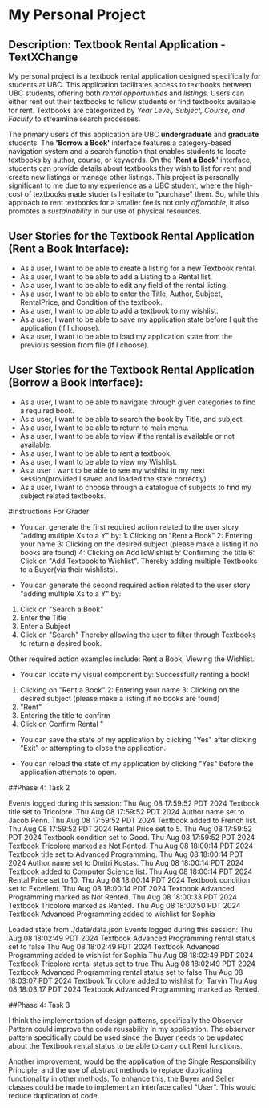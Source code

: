 # My Personal Project

## Description: Textbook Rental Application - TextXChange

My personal project is a textbook rental application designed specifically for students at UBC. This application facilitates access to textbooks between UBC students, offering both *rental opportunities* and *listings*. Users can either rent out their textbooks to fellow students or find textbooks available for rent. Textbooks are categorized by *Year Level, Subject, Course, and Faculty* to streamline search processes.

The primary users of this application are UBC **undergraduate** and **graduate** students. The **'Borrow a Book'** interface features a category-based navigation system and a search function that enables students to locate textbooks by author, course, or keywords. On the **'Rent a Book'** interface, students can provide details about textbooks they wish to list for rent and create new listings or manage other listings. This project is personally significant to me due to my experience as a UBC student, where the high-cost of textbooks made students hesitate to "purchase" them. So, while this approach to rent textbooks for a smaller fee is not only *affordable*, it also promotes a *sustainability* in our use of physical resources. 

## User Stories for the Textbook Rental Application (Rent a Book Interface):
- As a user, I want to be able to create a listing for a new Textbook rental. 
- As a user, I want to be able to add a Listing to a Rental list.
- As a user, I want to be able to edit any field of the rental listing.
- As a user, I want to be able to enter the Title, Author, Subject, RentalPrice, and Condition of the textbook. 
- As a user, I want to be able to add a textbook to my wishlist.
- As a user, I want to be able to save my application state before I quit the application (if I choose). 
- As a user, I want to be able to load my application state from the previous session from file (if I choose).



## User Stories for the Textbook Rental Application (Borrow a Book Interface):
- As a user, I want to be able to navigate through given categories to find a required book.
- As a user, I want to be able to search the book by Title, and subject. 
- As a user, I want to be able to return to main menu. 
- As a user, I want to be able to view if the rental is available or not available. 
- As a user, I want to be able to rent a textbook. 
- As a user, I want to be able to view my Wishlist.
- As a user I want to be able to see my wishlist in my next session(provided I saved and loaded the state correctly)
- As a user, I want to choose through a catalogue of subjects to find my subject related textbooks. 

#Instructions For Grader

- You can generate the first required action related to the user story "adding multiple Xs to a Y" by:
1: Clicking on "Rent a Book"
2: Entering your name
3: Clicking on the desired subject (please make a listing if no books are found)
4: Clicking on AddToWishlist
5: Confirming the title 
6: Click on "Add Textbook to Wishlist".
Thereby adding multiple Textbooks to a Buyer(via their wishlists).

- You can generate the second required action related to the user story "adding multiple Xs to a Y" by:
1. Click on "Search a Book"
2. Enter the Title
3. Enter a Subject
4. Click on "Search"
Thereby allowing the user to filter through Textbooks to return a desired book. 

Other required action examples include: Rent a Book, Viewing the Wishlist.


- You can locate my visual component by:
Successfully renting a book!
1. Clicking on "Rent a Book"
2: Entering your name
3: Clicking on the desired subject (please make a listing if no books are found)
4. "Rent"
5. Entering the title to confirm
6. Click on Confirm Rental
"
- You can save the state of my application by clicking "Yes" after clicking "Exit" or attempting to close the application.

- You can reload the state of my application by clicking "Yes" before the application attempts to open. 

##Phase 4: Task 2

Events logged during this session:
Thu Aug 08 17:59:52 PDT 2024
Textbook title set to Tricolore.
Thu Aug 08 17:59:52 PDT 2024
Author name set to Jacob Penn.
Thu Aug 08 17:59:52 PDT 2024
Textbook added to French list.
Thu Aug 08 17:59:52 PDT 2024
Rental Price set to 5.
Thu Aug 08 17:59:52 PDT 2024
Textbook condition set to Good.
Thu Aug 08 17:59:52 PDT 2024
Textbook Tricolore marked as Not Rented.
Thu Aug 08 18:00:14 PDT 2024
Textbook title set to Advanced Programming.
Thu Aug 08 18:00:14 PDT 2024
Author name set to Dmitri Kostas.
Thu Aug 08 18:00:14 PDT 2024
Textbook added to Computer Science list.
Thu Aug 08 18:00:14 PDT 2024
Rental Price set to 10.
Thu Aug 08 18:00:14 PDT 2024
Textbook condition set to Excellent.
Thu Aug 08 18:00:14 PDT 2024
Textbook Advanced Programming marked as Not Rented.
Thu Aug 08 18:00:33 PDT 2024
Textbook Tricolore marked as Rented.
Thu Aug 08 18:00:50 PDT 2024
Textbook Advanced Programming added to wishlist for Sophia

Loaded state from ./data/data.json
Events logged during this session:
Thu Aug 08 18:02:49 PDT 2024
Textbook Advanced Programming rental status set to false
Thu Aug 08 18:02:49 PDT 2024
Textbook Advanced Programming added to wishlist for Sophia
Thu Aug 08 18:02:49 PDT 2024
Textbook Tricolore rental status set to true
Thu Aug 08 18:02:49 PDT 2024
Textbook Advanced Programming rental status set to false
Thu Aug 08 18:03:07 PDT 2024
Textbook Tricolore added to wishlist for Tarvin
Thu Aug 08 18:03:17 PDT 2024
Textbook Advanced Programming marked as Rented.

##Phase 4: Task 3

I think the implementation of design patterns, specifically the Observer Pattern could improve the code reusability in my application. The observer pattern specifically could be used since the Buyer needs to be updated about the Textbook rental status to be able to carry out Rent functions. 

Another improvement, would be the application of the Single Responsibility Principle, and the use of abstract methods to replace duplicating functionality in other methods. To enhance this, the Buyer and Seller classes could be made to implement an interface called "User". This would reduce duplication of code.